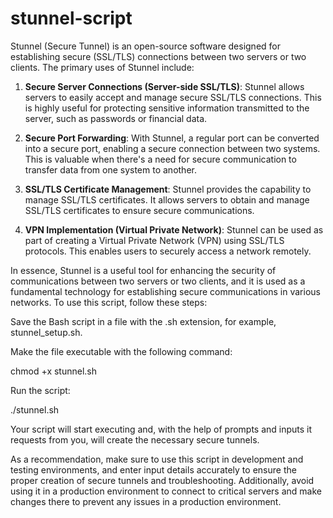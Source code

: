 # stunnel-script

Stunnel (Secure Tunnel) is an open-source software designed for establishing secure (SSL/TLS) connections between two servers or two clients. The primary uses of Stunnel include:

1. **Secure Server Connections (Server-side SSL/TLS)**: Stunnel allows servers to easily accept and manage secure SSL/TLS connections. This is highly useful for protecting sensitive information transmitted to the server, such as passwords or financial data.

2. **Secure Port Forwarding**: With Stunnel, a regular port can be converted into a secure port, enabling a secure connection between two systems. This is valuable when there's a need for secure communication to transfer data from one system to another.

3. **SSL/TLS Certificate Management**: Stunnel provides the capability to manage SSL/TLS certificates. It allows servers to obtain and manage SSL/TLS certificates to ensure secure communications.

4. **VPN Implementation (Virtual Private Network)**: Stunnel can be used as part of creating a Virtual Private Network (VPN) using SSL/TLS protocols. This enables users to securely access a network remotely.

In essence, Stunnel is a useful tool for enhancing the security of communications between two servers or two clients, and it is used as a fundamental technology for establishing secure communications in various networks.
To use this script, follow these steps:

Save the Bash script in a file with the .sh extension, for example, stunnel_setup.sh.

Make the file executable with the following command:

chmod +x stunnel.sh

Run the script:

./stunnel.sh

Your script will start executing and, with the help of prompts and inputs it requests from you, will create the necessary secure tunnels.

As a recommendation, make sure to use this script in development and testing environments, and enter input details accurately to ensure the proper creation of secure tunnels and troubleshooting. Additionally, avoid using it in a production environment to connect to critical servers and make changes there to prevent any issues in a production environment.
